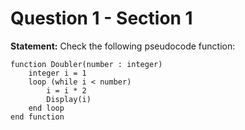 # Question 1 - Section 1

**Statement:** Check the following pseudocode function:

```
function Doubler(number : integer)
    integer i = 1
    loop (while i < number)
        i = i * 2
        Display(i)
    end loop
end function
```
